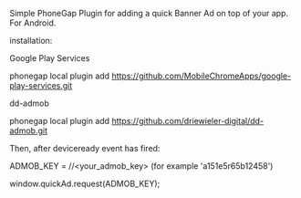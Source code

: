 Simple PhoneGap Plugin for adding a quick Banner Ad on top of your app. For Android.

installation:

Google Play Services

phonegap local plugin add https://github.com/MobileChromeApps/google-play-services.git

dd-admob

phonegap local plugin add https://github.com/driewieler-digital/dd-admob.git

Then, after deviceready event has fired:

ADMOB_KEY = //<your_admob_key> (for example 'a151e5r65b12458')

window.quickAd.request(ADMOB_KEY); 
